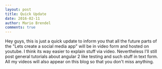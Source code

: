 ```yaml
---
layout: post
title: Quick Update
date: 2016-02-11
author: Mario Brendel
comments: true
---
```

Hey guys, this is just a quick update to inform you that all the future parts of the "Lets create a social media app" will be in video form and hosted on
youtube. I think its way easier to explain stuff via video. Nevertheless I'll still post general tutorials about angular 2 like testing and such stuff in text form.
All my videos will also appear on this blog so that you don't miss anything. <br/> 
